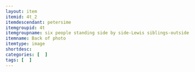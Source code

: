 ```yaml
---
layout: item
itemid: 4t_2
itemdescendant: petersime
itemgroupid: 4t
itemgroupname: six people standing side by side-Lewis siblings-outside
itemname: Back of photo
itemtype: image
shortdesc: 
categories: [  ]
tags: [  ]
---
```







